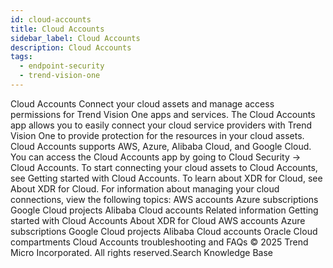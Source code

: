 ```yaml
---
id: cloud-accounts
title: Cloud Accounts
sidebar_label: Cloud Accounts
description: Cloud Accounts
tags:
  - endpoint-security
  - trend-vision-one
---
```


 Cloud Accounts Connect your cloud assets and manage access permissions for Trend Vision One apps and services. The Cloud Accounts app allows you to easily connect your cloud service providers with Trend Vision One to provide protection for the resources in your cloud assets. Cloud Accounts supports AWS, Azure, Alibaba Cloud, and Google Cloud. You can access the Cloud Accounts app by going to Cloud Security → Cloud Accounts. To start connecting your cloud assets to Cloud Accounts, see Getting started with Cloud Accounts. To learn about XDR for Cloud, see About XDR for Cloud. For information about managing your cloud connections, view the following topics: AWS accounts Azure subscriptions Google Cloud projects Alibaba Cloud accounts Related information Getting started with Cloud Accounts About XDR for Cloud AWS accounts Azure subscriptions Google Cloud projects Alibaba Cloud accounts Oracle Cloud compartments Cloud Accounts troubleshooting and FAQs © 2025 Trend Micro Incorporated. All rights reserved.Search Knowledge Base